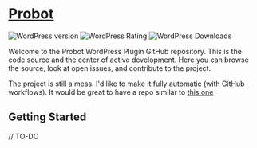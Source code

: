 # [Probot](https://www.probot.io "Probot")

![WordPress version](https://img.shields.io/wordpress/plugin/v/probot.svg) ![WordPress Rating](https://img.shields.io/wordpress/plugin/r/probot.svg) ![WordPress Downloads](https://img.shields.io/wordpress/plugin/dt/probot.svg)

Welcome to the Probot WordPress Plugin GitHub repository. This is the code source and the center of active development. Here you can browse the source, look at open issues, and contribute to the project.

The project is still a mess. I'd like to make it fully automatic (with GitHub workflows). It would be great to have a repo similar to [this one](https://github.com/plausible/wordpress)

## Getting Started

// TO-DO
